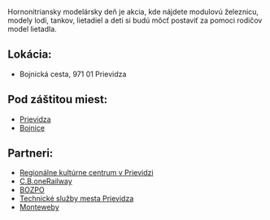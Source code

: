 Hornonitriansky modelársky deň je akcia, kde nájdete modulovú železnicu, modely lodí, tankov, lietadiel a deti si budú môcť postaviť za pomoci rodičov model lietadla.

## Lokácia:

-   Bojnická cesta, 971 01 Prievidza

## Pod záštitou miest:

-   [Prievidza](https://prievidza.sk/)
-   [Bojnice](https://www.bojnice.sk/)

## Partneri:

-   [Regionálne kultúrne centrum v Prievidzi](http://www.rkcpd.sk/)
-   [C.B.oneRailway](https://www.cbonerailway.sk/)
-   [BOZPO](https://www.boz.sk/)
-   [Technické služby mesta Prievidza](https://tsmpd.sk/)
-   [Monteweby](https://m.monteweby.sk/)
